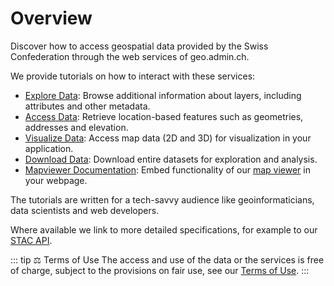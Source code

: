 # Overview

Discover how to access geospatial data provided by the Swiss Confederation through the web services of geo.admin.ch.

We provide tutorials on how to interact with these services:

- [Explore Data](/docs/layers-metadata): Browse additional information about layers, including attributes and other metadata.
- [Access Data](/docs/identify-features): Retrieve location-based features such as geometries, addresses and elevation.
- [Visualize Data](/docs/wmts): Access map data (2D and 3D) for visualization in your application.
- [Download Data](/docs/stac/overview): Download entire datasets for exploration and analysis.
- [Mapviewer Documentation](/docs/iframe): Embed functionality of our [map viewer](https://map.geo.admin.ch/) in your webpage.

The tutorials are written for a tech-savvy audience like geoinformaticians, data scientists and web developers.

Where available we link to more detailed specifications, for example to our [STAC API](https://data.geo.admin.ch/api/stac/static/spec/v1/api.html).

::: tip ⚖️ Terms of Use
The access and use of the data or the services is free of charge, subject to the provisions on fair use, see our [Terms of Use](https://www.geo.admin.ch/en/general-terms-of-use-fsdi).
:::
